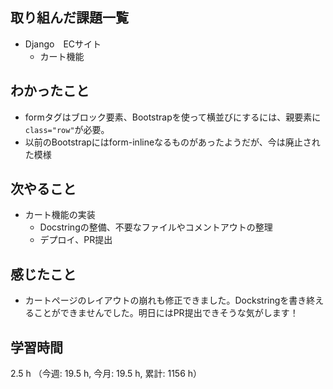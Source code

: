 ## 取り組んだ課題一覧
- Django　ECサイト
    - カート機能

## わかったこと
- formタグはブロック要素、Bootstrapを使って横並びにするには、親要素に`class="row"`が必要。
- 以前のBootstrapにはform-inlineなるものがあったようだが、今は廃止された模様

## 次やること
- カート機能の実装
    - Docstringの整備、不要なファイルやコメントアウトの整理
    - デプロイ、PR提出

## 感じたこと
- カートページのレイアウトの崩れも修正できました。Dockstringを書き終えることができませんでした。明日にはPR提出できそうな気がします！

## 学習時間
2.5 h （今週: 19.5 h, 今月: 19.5 h, 累計: 1156 h）